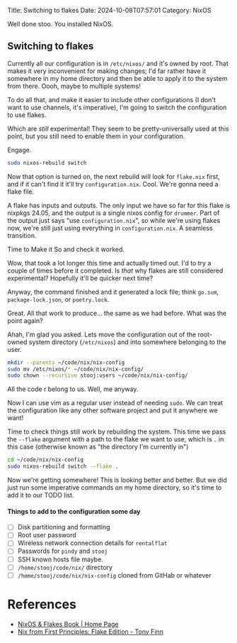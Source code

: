 Title: Switching to flakes
Date: 2024-10-08T07:57:01
Category: NixOS

Well done stoo. You installed NixOS.

<!-- TODO Insert a Y Tho gif -->

<!-- TODO Write why I think NixOS is great -->

## Switching to flakes

Currently all our configuration is in `/etc/nixos/` and it's owned by root. That
makes it very inconvenient for making changes; I'd far rather have it somewhere
in my home directory and then be able to apply it to the system from there.
Oooh, maybe to multiple systems!

To do all that, and make it easier to include other configurations (I don't
want to use channels, it's imperative), I'm going to switch the configuration to
use flakes.

Which are _still_ experimental! They seem to be pretty-universally used at this
point, but you still need to enable them in your configuration.

<!-- TODO Link to commit b8e900b -->

Engage.

```bash
sudo nixos-rebuild switch
```

Now that option is turned on, the next rebuild will look for `flake.nix` first,
and if it can't find it it'll try `configuration.nix`. Cool. We're gonna need a
flake file.

<!-- TODO Link to commit 0b19b83 -->

A flake has inputs and outputs. The only input we have so far for this flake is
nixpkgs 24.05, and the output is a single nixos config for `drummer`. Part of
the output just says "use `configuration.nix`", so while we're using flakes now,
we're still just using everything in `configuration.nix`. A seamless transition.

Time to Make it So and check it worked.

Wow, that took a lot longer this time and actually timed out. I'd to try a
couple of times before it completed. Is _that_ why flakes are still considered
experimental?
Hopefully it'll be quicker next time?

Anyway, the command finished and it generated a lock file; think `go.sum`,
`package-lock.json`, or `poetry.lock`.

<!-- TODO Link to commit ed374a4 -->

Great. All that work to produce... the same as we had before. What was the point
again?

Ahah, I'm glad you asked. Lets move the configuration out of the root-owned
system directory (`/etc/nixos`) and into somewhere belonging to the user.

```bash
mkdir --parents ~/code/nix/nix-config
sudo mv /etc/nixos/* ~/code/nix/nix-config/
sudo chown --recursive stooj:users ~/code/nix/nix-config/
```

All the code r belong to us. Well, me anyway.

Now I can use vim as a regular user instead of needing `sudo`. We can treat the
configuration like any other software project and put it anywhere we want!

Time to check things still work by rebuilding the system. This time we pass the
`--flake` argument with a path to the flake we want to use, which is `.` in this
case (otherwise known as "the directory I'm currently in")

```bash
cd ~/code/nix/nix-config
sudo nixos-rebuild switch --flake .
```

Now we're getting somewhere! This is looking better and better. But we did just
run some imperative commands on my home directory, so it's time to add it to our
TODO list.

#### Things to add to the configuration some day

- [ ] Disk partitioning and formatting
- [ ] Root user password
- [ ] Wireless network connection details for `rentalflat`
- [ ] Passwords for `pindy` and `stooj`
- [ ] SSH known hosts file maybe.
- [ ] `/home/stooj/code/nix/` directory
- [ ] `/home/stooj/code/nix/nix-config` cloned from GitHab or whatever

# References

- [NixOS & Flakes Book | Home Page](https://nixos-and-flakes.thiscute.world/)
- [Nix from First Principles: Flake Edition - Tony Finn](https://tonyfinn.com/blog/nix-from-first-principles-flake-edition/)

